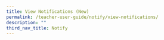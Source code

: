 ```yaml
---
title: View Notifications (New)
permalink: /teacher-user-guide/notify/view-notifications/
description: ""
third_nav_title: Notify
---
```

